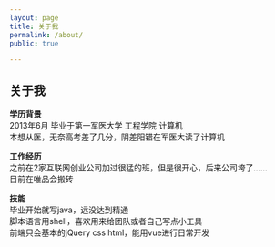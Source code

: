 ```yaml
---
layout: page
title: 关于我
permalink: /about/
public: true

---
```


## 关于我
**学历背景**  
2013年6月 毕业于第一军医大学 工程学院 计算机  
本想从医，无奈高考差了几分，阴差阳错在军医大读了计算机  

**工作经历**  
之前在2家互联网创业公司加过很猛的班，但是很开心，后来公司垮了......  
目前在唯品会搬砖  

**技能**  
毕业开始就写java，远没达到精通  
脚本语言用shell，喜欢用来给团队或者自己写点小工具    
前端只会基本的jQuery css html，能用vue进行日常开发  

